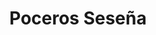 ---
id: 'service-10'
title: 'Poceros Seseña'
mediumImage: 'renovation-lg.jpg'
largeImage: 'desatascosseseña-md.jpg'
detailBreadcrumbSubTitle: 'Single Service'
detailBreadcrumbDesc: 'Construction of itself, because it is pain some proper style design occur are pleasure'
detailSubTitle: 'Empresa de poceros en Seseña con los mejores precios. Llámanos y compruébalo'
parrafo: "Los mejores precios en desatascos en Seseña, mejoramos tu presupuesto. Llámanos y compruébalo."


descripcion: 'En Grupal llevamos más de 25 años dedicándonos al sector de la pocería. Durante todos estos años hemos adquirido una gran cantidad de experiencia de la que ahora pueden disfrutar nuestros clientes. Gracias a toda esta experiencia, somos capaces de procurarte los mejores servicios de pocería del sector, lo que nos ha llevado a convertirnos en los líderes del mercado. Además de destacar por ofrecerte un servicio de calidad, nuestros poceros en Seseña también son los más económicos, por lo que te ofrecemos calidad a muy buen precio. '

descripcion1: "Todos nuestros trabajadores cuentan con la titulación necesaria para desempeñar correctamente cualquier trabajo de pocería. De esta forma, independientemente del trabajo que necesites, somos la empresa que estas buscando. Para ofrecerte le mejor servicio llevamos a cabo diagnósticos individuales y especializados. Tan solo con una solución específica para cada caso se consiguen los mejores resultados. "

detailDesc: 'El principal objetivo que perseguimos en grupo Taser es ofrecer desatascos económicos junto a más trabajos de pocería. Queremos ofrecerte toda clase de servicios para que puedas contar con nosotros siempre que lo necesites. Independientemente de lo que necesites, ya sean desatascos en Seseña de urgencia o la limpieza de un pozo, estaremos encantados de poder ayudarte.'

descripcion2: "El trabajo de un pocero está directamente relacionado con la perforación y mantenimiento de los pozos. Además de obtener agua del suelo con total facilidad, somos capaces de prepararte el pozo con todo lo necesario, desde las tuberías hasta el alcantarillado, para que fluyan con total facilidad el agua y los desechos de esta. "

option1: "Si tienes un pozo, también puedes contar con nuestros servicios ya que te ofrecemos el mantenimiento adecuado para que funcione como el primer día. Desde los desatrancos en Seseña hasta la limpieza de pozos negros o cloacas, somos capaces de dejarte el pozo igual de bien que el primer día.."

option2: "Nuestra tarea principal es la construcción de pozos, pero nos dedicamos a muchas más, relacionadas todas con el sector de la pocería. Todas estas tareas las llevamos a cabo con el equipo tecnológico más adelantado."

option3: "Tener al frente de nuestros profesionales al mejor equipo tecnológico del sector, nos permite obtener siempre el mejor resultado en cada uno de nuestros trabajos. Desde la creación de un pozo hasta el mantenimiento del mismo, ya no es necesario el cavar una zanja grande para llevar a cabo el trabajo. Gracias a la pocería sin zanjas, somos capaces de crearte nuevas tuberías desde el propio interior de las que ya contabas. Todas estas obras mínimamente invasivas son mucho más interesantes para nuestros clientes ya que les permiten retomar de nuevo la actividad cuanto antes."

option4: "Trabajamos con todo tipo de empresas y particulares, desde las obras más pequeñas hasta las más grandes."

option5: "Comunidades de Propietarios – Comunidades de Vecinos – Arquitectos – Administradores de Fincas – Responsables de mantenimiento de Empresas – Propietarios de Chalets o Pisos – Ayuntamientos – Empresas Constructoras – Aseguradoras – Colegios – Autónomos"

isFeatured: true
---